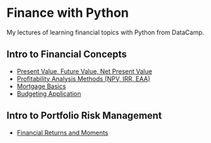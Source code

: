 # Finance with Python

My lectures of learning financial topics with Python from DataCamp.

## Intro to Financial Concepts
* [Present Value, Future Value, Net Present Value](https://github.com/tanatiem/Finance-with-Python/blob/master/Intro%20to%20Financial%20Concepts%20(PV%2C%20FV%2C%20NPV).ipynb)
* [Profitability Analysis Methods (NPV, IRR, EAA)](https://github.com/tanatiem/Finance-with-Python/blob/master/Making%20Data-Driven%20Financial%20Decisions%20(NPV%2C%20IRR%2C%20EAA).ipynb)
* [Mortgage Basics](https://github.com/tanatiem/Finance-with-Python/blob/master/Mortgage%20Basics.ipynb)
* [Budgeting Application](https://github.com/tanatiem/Finance-with-Python/blob/master/Budgeting%20Application.ipynb)

## Intro to Portfolio Risk Management
* [Financial Returns and Moments](https://github.com/tanatiem/Finance-with-Python/blob/master/Financial%20Returns%20and%20Moments.ipynb)
